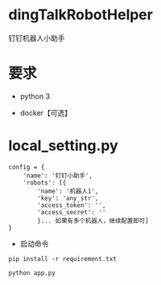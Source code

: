 # dingTalkRobotHelper
钉钉机器人小助手

# 要求

- python 3

- docker【可选】
  
# local_setting.py

```
config = {
    'name': '钉钉小助手',
    'robots': [{
        'name': '机器人1',
        'key': 'any_str',
        'access_token': '',
        'access_secret': ''
        }... 如果有多个机器人，继续配置即可]
}
```

- 启动命令

`pip install -r requirement.txt`

`python app.py`